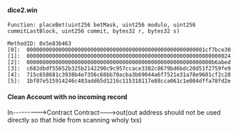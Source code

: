 #### dice2.win
```
Function: placeBet(uint256 betMask, uint256 modulo, uint256 commitLastBlock, uint256 commit, bytes32 r, bytes32 s)

MethodID: 0x5e83b463
[0]:  00000000000000000000000000000000000000000000000000000001cf7bce30
[1]:  0000000000000000000000000000000000000000000000000000000000000024
[2]:  0000000000000000000000000000000000000000000000000000000000b6abed
[3]:  c682dbdf55652b325b2142290c9c957ccace3302c8679bd6bdc20d51f2759fe9
[4]:  715c658681c3938b4e7356c68bb70acba3b69044a6f7521e31a78e9601cf2c28
[5]:  1bf07e515914246c483add65d1216c115318117e88cca061c1e004dffa78fd2e
```
#### Clean Account with no incoming record
In--------->Contract
Contract--->out(out address should not be used directly so that hide from scanning wholy txs)